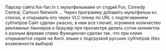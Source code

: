 Парсер сайта fox-fan.tv с мультфильмами от студий Fox, Comedy Central, Cartoon Network ...
Через программу добавить мультфильм из списка, и открывать его через VLC плеер по URL с подтягиванием субтитров
Сайт сделан ужасно, в нем все глючит, огромное количество рекламных баннеров и браузер при просмотре делать сотни коннектов к разным фермам спама
Функционал сделан так, что при клике открывается серия на Англ. языке с подгрузкой русских субтитров (без возможности выбора)
